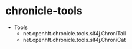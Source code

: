 chronicle-tools
===============


  * Tools
    * net.openhft.chronicle.tools.slf4j.ChroniTail
    * net.openhft.chronicle.tools.slf4j.ChroniCat

